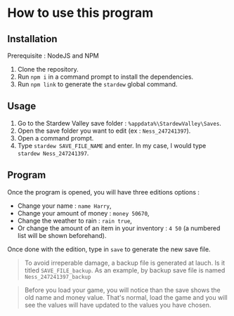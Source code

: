 # How to use this program

## Installation

Prerequisite : NodeJS and NPM

1. Clone the repository.
2. Run `npm i` in a command prompt to install the dependencies.
3. Run `npm link` to generate the `stardew` global command.

## Usage

1. Go to the Stardew Valley save folder : `%appdata%\StardewValley\Saves`.
2. Open the save folder you want to edit (ex : `Ness_247241397`).
3. Open a command prompt.
4. Type `stardew SAVE_FILE_NAME` and enter. In my case, I would type `stardew Ness_247241397`.

## Program

Once the program is opened, you will have three editions options :
- Change your name : `name Harry`,
- Change your amount of money : `money 50670`,
- Change the weather to rain : `rain true`,
- Or change the amount of an item in your inventory : `4 50` (a numbered list will be shown beforehand).

Once done with the edition, type in `save` to generate the new save file.

> To avoid irreperable damage, a backup file is generated at lauch. Is it titled `SAVE_FILE_backup`. As an example, by backup save file is named `Ness_247241397_backup`

> Before you load your game, you will notice than the save shows the old name and money value. That's normal, load the game and you will see the values will have updated to the values you have chosen.
